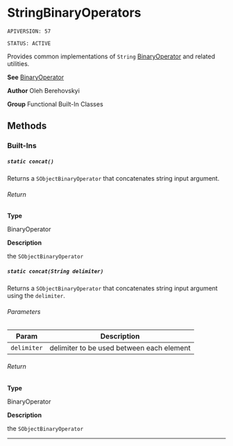 # StringBinaryOperators

`APIVERSION: 57`

`STATUS: ACTIVE`

Provides common implementations of `String` [BinaryOperator](/docs/Functional-Abstract-Classes/BinaryOperator.md) and related utilities.


**See** [BinaryOperator](/docs/Functional-Abstract-Classes/BinaryOperator.md)


**Author** Oleh Berehovskyi


**Group** Functional Built-In Classes

## Methods
### Built-Ins
##### `static concat()`

Returns a `SObjectBinaryOperator` that concatenates string input argument.

###### Return

**Type**

BinaryOperator

**Description**

the `SObjectBinaryOperator`

##### `static concat(String delimiter)`

Returns a `SObjectBinaryOperator` that concatenates string input argument using the `delimiter`.

###### Parameters
|Param|Description|
|---|---|
|`delimiter`|delimiter to be used between each element|

###### Return

**Type**

BinaryOperator

**Description**

the `SObjectBinaryOperator`

---
